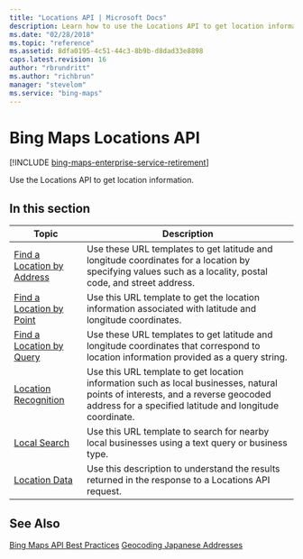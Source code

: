 ```yaml
---
title: "Locations API | Microsoft Docs"
description: Learn how to use the Locations API to get location information for Bing Maps.
ms.date: "02/28/2018"
ms.topic: "reference"
ms.assetid: 8dfa0195-4c51-44c3-8b9b-d8dad33e8898
caps.latest.revision: 16
author: "rbrundritt"
ms.author: "richbrun"
manager: "stevelom"
ms.service: "bing-maps"
---
```


# Bing Maps Locations API

[!INCLUDE [bing-maps-enterprise-service-retirement](../../includes/bing-maps-enterprise-service-retirement.md)]

Use the Locations API to get location information.  
  
## In this section  
  
|Topic|Description|  
|-|-|  
|[Find a Location by Address](find-a-location-by-address.md)|Use these URL templates to get latitude and longitude coordinates for a location by specifying values such as a locality, postal code, and street address.|  
|[Find a Location by Point](find-a-location-by-point.md)|Use this URL template to get the location information associated with latitude and longitude coordinates.|  
|[Find a Location by Query](find-a-location-by-query.md)|Use these URL templates to get latitude and longitude coordinates that correspond to location information provided as a query string.|
|[Location Recognition](location-recognition.md)|Use this URL template to get location information such as local businesses, natural points of interests, and a reverse geocoded address for a specified latitude and longitude coordinate.|
|[Local Search](local-search.md)| Use this URL template to search for nearby local businesses using a text query or business type.|
|[Location Data](location-data.md)|Use this description to understand the results returned in the response to a Locations API request.|  
  
## See Also

[Bing Maps API Best Practices](../../getting-started/bing-maps-api-best-practices.md)
[Geocoding Japanese Addresses](../../articles/geocoding-japanese-addresses.md)